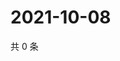 # 2021-10-08

共 0 条

<!-- BEGIN WEIBO -->
<!-- 最后更新时间 Fri Oct 08 2021 18:15:11 GMT+0800 (China Standard Time) -->

<!-- END WEIBO -->
